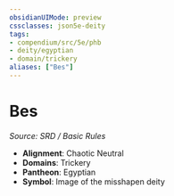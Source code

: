 ```yaml
---
obsidianUIMode: preview
cssclasses: json5e-deity
tags:
- compendium/src/5e/phb
- deity/egyptian
- domain/trickery
aliases: ["Bes"]
---
```

# Bes
*Source: SRD / Basic Rules* 

- **Alignment**: Chaotic Neutral
- **Domains**: Trickery
- **Pantheon**: Egyptian
- **Symbol**: Image of the misshapen deity